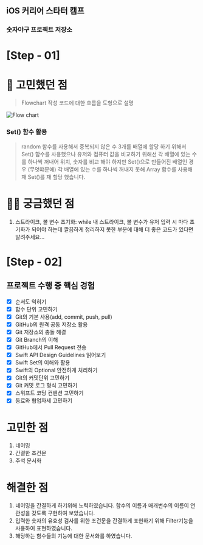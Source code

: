 ## iOS 커리어 스타터 캠프

### 숫자야구 프로젝트 저장소

# [Step - 01]

# 🧐 고민했던 점
> Flowchart 작성
> 코드에 대한 흐름을 도형으로 설명

![Flow chart](https://user-images.githubusercontent.com/45350356/162979295-4f1c0034-c7c2-49b6-8fcb-bcbaf79948f2.png)

### Set() 함수 활용
> random 함수를 사용해서 중복되지 않은 수 3개를 배열에 할당 하기 위해서 Set() 함수를 사용했으나
유저와 컴퓨터 값을 비교하기 위해선 각 배열에 있는 수를 하나씩 꺼내어 위치, 숫자를 비교 해야 하지만 Set()으로 만들어진 배열인 경우 (무엇떄문에) 각 배열에 있는 수를 하나씩 꺼내지 못해 Array 함수를 사용해 재 Set()를 재 할당 했습니다.

# 😵‍💫 궁금했던 점
1. 스트라이크, 볼 변수 초기화: while 내 스트라이크, 볼 변수가 유저 입력 시 마다 초기화가 되어야 하는데 깔끔하게 정리하지 못한 부분에 대해 더 좋은 코드가 있다면 알려주세요...

# [Step - 02]

## 프로젝트 수행 중 핵심 경험
- [x] 순서도 익히기
- [x] 함수 단위 고민하기
- [x] Git의 기본 사용(add, commit, push, pull)
- [x] GitHub의 원격 공동 저장소 활용
- [x] Git 저장소의 충돌 해결
- [x] Git Branch의 이해
- [x] GitHub에서 Pull Request 전송
- [x] Swift API Design Guidelines 읽어보기
- [x] Swift Set의 이해와 활용
- [x] Swift의 Optional 안전하게 처리하기
- [x] Git의 커밋단위 고민하기
- [x] Git 커밋 로그 형식 고민하기
- [x] 스위프트 코딩 컨벤션 고민하기
- [x] 동료와 협업자세 고민하기

# 고민한 점
1. 네이밍
2. 간결한 조건문
3. 주석 문서화

# 해결한 점
1. 네이밍을 간결하게 하기위해 노력하였습니다. 함수의 이름과 매개변수의 이름이 연관성을 갖도록 구현하여 보았습니다.
2. 입력한 숫자의 유효성 검사를 위한 조건문을 간결하게 표현하기 위해 Filter기능을 사용하여 표현하였습니다.
3. 해당하는 함수들의 기능에 대한 문서화를 하였습니다.
